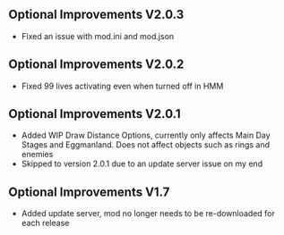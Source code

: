 ## Optional Improvements V2.0.3
- Fixed an issue with mod.ini and mod.json

## Optional Improvements V2.0.2
- Fixed 99 lives activating even when turned off in HMM

## Optional Improvements V2.0.1
- Added WIP Draw Distance Options, currently only affects Main Day Stages and Eggmanland. Does not affect objects such as rings and enemies
- Skipped to version 2.0.1 due to an update server issue on my end

## Optional Improvements V1.7
- Added update server, mod no longer needs to be re-downloaded for each release
